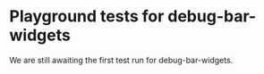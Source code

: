 # Playground tests for debug-bar-widgets
We are still awaiting the first test run for debug-bar-widgets.
